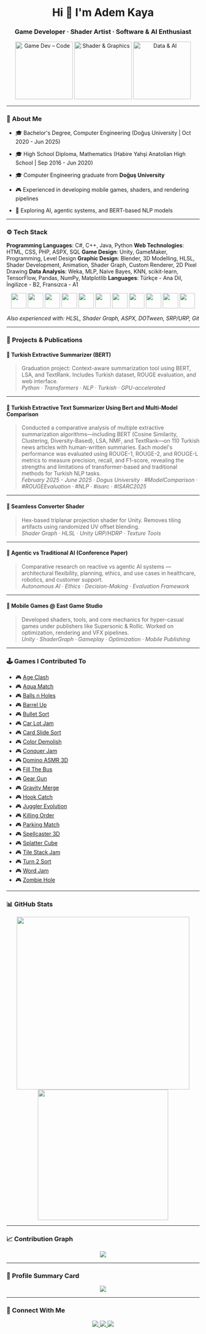 <h1 align="center">Hi 👋 I'm Adem Kaya</h1>
<h3 align="center">Game Developer · Shader Artist · Software & AI Enthusiast</h3>

<p align="center">
  <img src="https://media.giphy.com/media/ZVik7pBtu9dNS/giphy.gif" height="150" title="Game Dev – Code"/>
  <img src="https://media.giphy.com/media/v1.Y2lkPTc5MGI3NjExZWlqc3VlNzk0MXlrcDI5aHRsN3JrdDd1NDZlcTZobjZ3dGd5M2hoYiZlcD12MV9pbnRlcm5hbF9naWZfYnlfaWQmY3Q9Zw/npaQLzcuyvhWKorZ6h/giphy.gif" height="150" title="Shader & Graphics"/>
  <img src="https://media.giphy.com/media/f3iwJFOVOwuy7K6FFw/giphy.gif" height="150" title="Data & AI"/>
</p>

---

### 🧠 About Me

- 🎓 Bachelor's Degree, Computer Engineering (Doğuş University | Oct 2020 - Jun 2025)
- 🎓 High School Diploma, Mathematics (Habire Yahşi Anatolian High School | Sep 2016 - Jun 2020)


- 🎓 Computer Engineering graduate from **Doğuş University**  
- 🎮 Experienced in developing mobile games, shaders, and rendering pipelines  
- 🧠 Exploring AI, agentic systems, and BERT-based NLP models  

---

### ⚙️ Tech Stack

**Programming Languages**: C#, C++, Java, Python
**Web Technologies**: HTML, CSS, PHP, ASPX, SQL
**Game Design**: Unity, GameMaker, Programming, Level Design
**Graphic Design**: Blender, 3D Modelling, HLSL, Shader Development, Animation, Shader Graph, Custom Renderer, 2D Pixel Drawing
**Data Analysis**: Weka, MLP, Naive Bayes, KNN, scikit-learn, TensorFlow, Pandas, NumPy, Matplotlib
**Languages**: Türkçe - Ana Dil, İngilizce - B2, Fransızca - A1


<p align="center">
  <img src="https://cdn.jsdelivr.net/gh/devicons/devicon/icons/unity/unity-original.svg" height="40"/>
  <img src="https://cdn.jsdelivr.net/gh/devicons/devicon/icons/blender/blender-original.svg" height="40"/>
  <img src="https://cdn.jsdelivr.net/gh/devicons/devicon/icons/csharp/csharp-original.svg" height="40"/>
  <img src="https://cdn.jsdelivr.net/gh/devicons/devicon/icons/java/java-original.svg" height="40"/>
  <img src="https://cdn.jsdelivr.net/gh/devicons/devicon/icons/python/python-original.svg" height="40"/>
  <img src="https://cdn.jsdelivr.net/gh/devicons/devicon/icons/cplusplus/cplusplus-original.svg" height="40"/>
  <img src="https://cdn.jsdelivr.net/gh/devicons/devicon/icons/html5/html5-original.svg" height="40"/>
  <img src="https://cdn.jsdelivr.net/gh/devicons/devicon/icons/css3/css3-original.svg" height="40"/>
  <img src="https://cdn.jsdelivr.net/gh/devicons/devicon/icons/javascript/javascript-original.svg" height="40"/>
  <img src="https://cdn.jsdelivr.net/gh/devicons/devicon/icons/php/php-original.svg" height="40"/>
  <img src="https://cdn.jsdelivr.net/gh/devicons/devicon/icons/github/github-original.svg" height="40"/>
</p>

<p align="center"><i>Also experienced with: HLSL, Shader Graph, ASPX, DOTween, SRP/URP, Git</i></p>

---

### 🚀 Projects & Publications

#### 🧠 Turkish Extractive Summarizer (BERT)
> Graduation project: Context-aware summarization tool using BERT, LSA, and TextRank. Includes Turkish dataset, ROUGE evaluation, and web interface.  
> _Python · Transformers · NLP · Turkish · GPU-accelerated_

---

#### 🧠 Turkish Extractive Text Summarizer Using Bert and Multi-Model Comparison
> Conducted a comparative analysis of multiple extractive summarization algorithms—including BERT (Cosine Similarity, Clustering, Diversity-Based), LSA, NMF, and TextRank—on 110 Turkish news articles with human-written summaries. Each model's performance was evaluated using ROUGE-1, ROUGE-2, and ROUGE-L metrics to measure precision, recall, and F1-score, revealing the strengths and limitations of transformer-based and traditional methods for Turkish NLP tasks.  
> _February 2025 - June 2025 · Dogus University · #ModelComparison · #ROUGEEvaluation · #NLP · #isarc · #ISARC2025_

---

#### 🎨 Seamless Converter Shader
> Hex-based triplanar projection shader for Unity. Removes tiling artifacts using randomized UV offset blending.  
> _Shader Graph · HLSL · Unity URP/HDRP · Texture Tools_

---

#### 📄 Agentic vs Traditional AI (Conference Paper)  
> Comparative research on reactive vs agentic AI systems — architectural flexibility, planning, ethics, and use cases in healthcare, robotics, and customer support.  
> _Autonomous AI · Ethics · Decision-Making · Evaluation Framework_

---

#### 📱 Mobile Games @ East Game Studio  
> Developed shaders, tools, and core mechanics for hyper-casual games under publishers like Supersonic & Rollic. Worked on optimization, rendering and VFX pipelines.  
> _Unity · ShaderGraph · Gameplay · Optimization · Mobile Publishing_

---

### 🕹 Games I Contributed To

- 🎮 [Age Clash](https://apps.apple.com/tr/app/age-clash/id6447256658?l=tr)
- 🎮 [Aqua Match](https://apps.apple.com/tr/app/aqua-match/id6739291923?l=tr)
- 🎮 [Balls n Holes](https://play.google.com/store/apps/details?id=com.EastGameStudio.BallsnHoles&hl=en_US)
- 🎮 [Barrel Up](https://play.google.com/store/apps/details?id=com.EastGameStudio.BarrelUp&hl=en_US)
- 🎮 [Bullet Sort](https://play.google.com/store/apps/details?id=com.EastGameStudio.BulletSort&hl=en)
- 🎮 [Car Lot Jam](https://play.google.com/store/apps/details?id=com.EastGameStudio.CarLotJam&hl=en)
- 🎮 [Card Slide Sort](https://play.google.com/store/apps/details?id=com.EastGameStudio.CardSlideSort&hl=en_US)
- 🎮 [Color Demolish](https://play.google.com/store/apps/details?id=com.EastGameStudio.ColorDemolish&hl=en_US)
- 🎮 [Conquer Jam](https://play.google.com/store/apps/details?id=com.EastGameStudio.ConquerJam&hl=en_US)
- 🎮 [Domino ASMR 3D](https://apps.apple.com/tr/app/domino-asmr-3d/id1645752523?l=tr)
- 🎮 [Fill The Bus](https://play.google.com/store/apps/details?id=com.EastGameStudio.FillTheBus&hl=en_US)
- 🎮 [Gear Gun](https://play.google.com/store/apps/details?id=com.EastGameStudio.GearGun&hl=en)
- 🎮 [Gravity Merge](https://play.google.com/store/apps/details?id=com.EastGameStudio.GravityMerge&hl=en_US)
- 🎮 [Hook Catch](https://play.google.com/store/apps/details?id=com.EastGameStudio.HookCatch&hl=en_US)
- 🎮 [Juggler Evolution](https://play.google.com/store/apps/details?id=com.EastGameStudio.JugglerEvolution&hl=en_US)
- 🎮 [Killing Order](https://play.google.com/store/apps/details?id=com.EastGameStudio.KillingOrder&hl=en_US)
- 🎮 [Parking Match](https://apps.apple.com/tr/app/parking-match/id1626725246?l=tr)
- 🎮 [Spellcaster 3D](https://apps.apple.com/tr/app/spellcaster-3d/id1632902506?l=tr)
- 🎮 [Splatter Cube](https://apps.apple.com/tr/app/splatter-cube/id1620762210?l=tr)
- 🎮 [Tile Stack Jam](https://apps.apple.com/tr/app/tile-stack-jam/id6739998216?l=tr)
- 🎮 [Turn 2 Sort](https://apps.apple.com/tr/app/turn-2-sort/id1640230499?l=tr)
- 🎮 [Word Jam](https://play.google.com/store/apps/details?id=com.EastGameStudio.WordJam&hl=en_US)
- 🎮 [Zombie Hole](https://play.google.com/store/apps/details?id=com.EastGameStudio.ZombieHole&hl=en_US)

---

### 📊 GitHub Stats

<p align="center">
  <img src="https://github-readme-stats.vercel.app/api?username=AdemKyaa&show_icons=true&theme=radical" width="450"/>
  <img src="https://github-readme-stats.vercel.app/api/top-langs/?username=AdemKyaa&layout=compact&theme=radical" width="340"/>
</p>

---

### 📈 Contribution Graph

<p align="center">
  <img src="https://github-readme-activity-graph.vercel.app/graph?username=AdemKyaa&theme=react-dark" />
</p>

---

### 🧩 Profile Summary Card

<p align="center">
  <img src="https://github-profile-summary-cards.vercel.app/api/cards/profile-details?username=AdemKyaa&theme=monokai" />
</p>

---

### 🔗 Connect With Me

<p align="center">
  <a href="https://linkedin.com/in/adem-kaya-11732b265" target="_blank">
    <img src="https://img.shields.io/badge/LinkedIn-0077B5?style=for-the-badge&logo=linkedin&logoColor=white"/>
  </a>
  <a href="https://orcid.org/0009-0009-6214-9445" target="_blank">
    <img src="https://img.shields.io/badge/ORCID-21B366?style=for-the-badge&logo=orcid&logoColor=white" />
  </a>
  <a href="https://ademkaya-f2973.web.app" target="_blank">
    <img src="https://img.shields.io/badge/Portfolio-000?style=for-the-badge&logo=vercel&logoColor=white" />
  </a>
</p>
